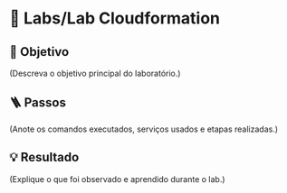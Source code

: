 # 🧪 Labs/Lab Cloudformation

## 🎯 Objetivo
(Descreva o objetivo principal do laboratório.)

## 🪜 Passos
(Anote os comandos executados, serviços usados e etapas realizadas.)

## 💡 Resultado
(Explique o que foi observado e aprendido durante o lab.)
